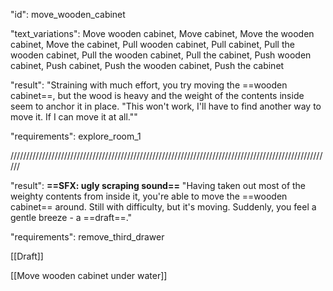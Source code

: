 "id": move_wooden_cabinet 

"text_variations":
Move wooden cabinet, Move cabinet, Move the wooden cabinet, Move the cabinet, Pull wooden cabinet, Pull cabinet, Pull the wooden cabinet, Pull the wooden cabinet, Pull the cabinet, Push wooden cabinet, Push cabinet, Push the wooden cabinet, Push the cabinet

"result":
"Straining with much effort, you try moving the ==wooden cabinet==, but the wood is heavy and the weight of the contents inside seem to anchor it in place. "This won't work, I'll have to find another way to move it. If I can move it at all.""

"requirements": explore_room_1

//////////////////////////////////////////////////////////////////////////////////////////////////////

"result":
**==SFX: ugly scraping sound==**
"Having taken out most of the weighty contents from inside it, you're able to move the ==wooden cabinet== around. Still with difficulty, but it's moving. Suddenly, you feel a gentle breeze - a ==draft==."

"requirements": remove_third_drawer

[[Draft]]

[[Move wooden cabinet under water]]
